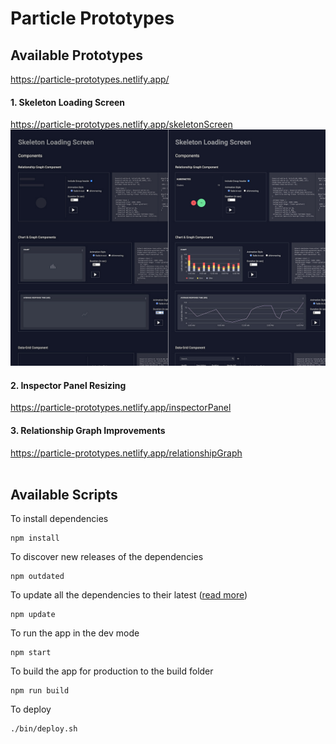 # Particle Prototypes

## Available Prototypes

https://particle-prototypes.netlify.app/

#### 1. Skeleton Loading Screen

https://particle-prototypes.netlify.app/skeletonScreen
<br/>
![Alt text](/screenShots/componentSkeletonCombined3.jpg?raw=true 'Components')
<br/>

#### 2. Inspector Panel Resizing

https://particle-prototypes.netlify.app/inspectorPanel
<br/>

#### 3. Relationship Graph Improvements

https://particle-prototypes.netlify.app/relationshipGraph
<br/><br/>

## Available Scripts

To install dependencies

```
npm install
```

To discover new releases of the dependencies

```
npm outdated
```

To update all the dependencies to their latest ([<ins>read more</ins>](https://nodejs.dev/learn/update-all-the-nodejs-dependencies-to-their-latest-version))

```
npm update
```

To run the app in the dev mode

```
npm start
```

To build the app for production to the build folder

```
npm run build
```

To deploy

```
./bin/deploy.sh
```

<br/><br/>
